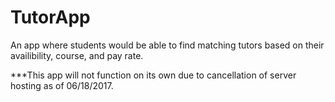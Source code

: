 # TutorApp

An app where students would be able to find matching tutors based on their availibility, course, and pay rate. 

***This app will not function on its own due to cancellation of server hosting as of 06/18/2017. 
